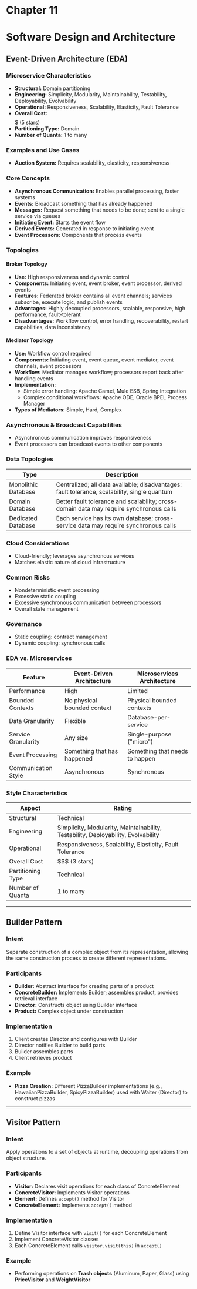 # Chapter 11
# Software Design and Architecture

## Event-Driven Architecture (EDA)

### Microservice Characteristics
- **Structural:** Domain partitioning  
- **Engineering:** Simplicity, Modularity, Maintainability, Testability, Deployability, Evolvability  
- **Operational:** Responsiveness, Scalability, Elasticity, Fault Tolerance  
- **Overall Cost:** $$$$$ (5 stars)  
- **Partitioning Type:** Domain  
- **Number of Quanta:** 1 to many  

### Examples and Use Cases
- **Auction System:** Requires scalability, elasticity, responsiveness  

### Core Concepts
- **Asynchronous Communication:** Enables parallel processing, faster systems  
- **Events:** Broadcast something that has already happened  
- **Messages:** Request something that needs to be done; sent to a single service via queues  
- **Initiating Event:** Starts the event flow  
- **Derived Events:** Generated in response to initiating event  
- **Event Processors:** Components that process events  

### Topologies

#### Broker Topology
- **Use:** High responsiveness and dynamic control  
- **Components:** Initiating event, event broker, event processor, derived events  
- **Features:** Federated broker contains all event channels; services subscribe, execute logic, and publish events  
- **Advantages:** Highly decoupled processors, scalable, responsive, high performance, fault-tolerant  
- **Disadvantages:** Workflow control, error handling, recoverability, restart capabilities, data inconsistency  

#### Mediator Topology
- **Use:** Workflow control required  
- **Components:** Initiating event, event queue, event mediator, event channels, event processors  
- **Workflow:** Mediator manages workflow; processors report back after handling events  
- **Implementation:**  
  - Simple error handling: Apache Camel, Mule ESB, Spring Integration  
  - Complex conditional workflows: Apache ODE, Oracle BPEL Process Manager  
- **Types of Mediators:** Simple, Hard, Complex  

### Asynchronous & Broadcast Capabilities
- Asynchronous communication improves responsiveness  
- Event processors can broadcast events to other components  

### Data Topologies
| Type                     | Description |
|--------------------------|-------------|
| Monolithic Database      | Centralized; all data available; disadvantages: fault tolerance, scalability, single quantum |
| Domain Database          | Better fault tolerance and scalability; cross-domain data may require synchronous calls |
| Dedicated Database       | Each service has its own database; cross-service data may require synchronous calls |

### Cloud Considerations
- Cloud-friendly; leverages asynchronous services  
- Matches elastic nature of cloud infrastructure  

### Common Risks
- Nondeterministic event processing  
- Excessive static coupling  
- Excessive synchronous communication between processors  
- Overall state management  

### Governance
- Static coupling: contract management  
- Dynamic coupling: synchronous calls  

### EDA vs. Microservices
| Feature               | Event-Driven Architecture | Microservices Architecture |
|-----------------------|---------------------------|---------------------------|
| Performance           | High                      | Limited                   |
| Bounded Contexts      | No physical bounded context | Physical bounded contexts |
| Data Granularity      | Flexible                  | Database-per-service      |
| Service Granularity   | Any size                  | Single-purpose ("micro") |
| Event Processing      | Something that has happened | Something that needs to happen |
| Communication Style   | Asynchronous              | Synchronous              |

### Style Characteristics
| Aspect                | Rating |
|-----------------------|--------|
| Structural            | Technical |
| Engineering           | Simplicity, Modularity, Maintainability, Testability, Deployability, Evolvability |
| Operational           | Responsiveness, Scalability, Elasticity, Fault Tolerance |
| Overall Cost          | $$$ (3 stars) |
| Partitioning Type     | Technical |
| Number of Quanta      | 1 to many |

---

## Builder Pattern

### Intent
Separate construction of a complex object from its representation, allowing the same construction process to create different representations.  

### Participants
- **Builder:** Abstract interface for creating parts of a product  
- **ConcreteBuilder:** Implements Builder; assembles product, provides retrieval interface  
- **Director:** Constructs object using Builder interface  
- **Product:** Complex object under construction  

### Implementation
1. Client creates Director and configures with Builder  
2. Director notifies Builder to build parts  
3. Builder assembles parts  
4. Client retrieves product  

### Example
- **Pizza Creation:** Different PizzaBuilder implementations (e.g., HawaiianPizzaBuilder, SpicyPizzaBuilder) used with Waiter (Director) to construct pizzas  

---

## Visitor Pattern

### Intent
Apply operations to a set of objects at runtime, decoupling operations from object structure.  

### Participants
- **Visitor:** Declares visit operations for each class of ConcreteElement  
- **ConcreteVisitor:** Implements Visitor operations  
- **Element:** Defines `accept()` method for Visitor  
- **ConcreteElement:** Implements `accept()` method  

### Implementation
1. Define Visitor interface with `visit()` for each ConcreteElement  
2. Implement ConcreteVisitor classes  
3. Each ConcreteElement calls `visitor.visit(this)` in `accept()`  

### Example
- Performing operations on **Trash objects** (Aluminum, Paper, Glass) using **PriceVisitor** and **WeightVisitor**
